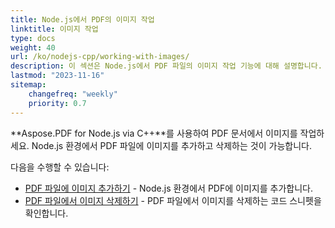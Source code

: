 ```yaml
---
title: Node.js에서 PDF의 이미지 작업
linktitle: 이미지 작업
type: docs
weight: 40
url: /ko/nodejs-cpp/working-with-images/
description: 이 섹션은 Node.js에서 PDF 파일의 이미지 작업 기능에 대해 설명합니다.
lastmod: "2023-11-16"
sitemap:
    changefreq: "weekly"
    priority: 0.7
---
```


**Aspose.PDF for Node.js via C++**를 사용하여 PDF 문서에서 이미지를 작업하세요. Node.js 환경에서 PDF 파일에 이미지를 추가하고 삭제하는 것이 가능합니다.

다음을 수행할 수 있습니다:

- [PDF 파일에 이미지 추가하기](/pdf/ko/nodejs-cpp/add-image-to-pdf/) - Node.js 환경에서 PDF에 이미지를 추가합니다.
- [PDF 파일에서 이미지 삭제하기](/pdf/ko/nodejs-cpp/delete-images-from-pdf-file/) - PDF 파일에서 이미지를 삭제하는 코드 스니펫을 확인합니다.